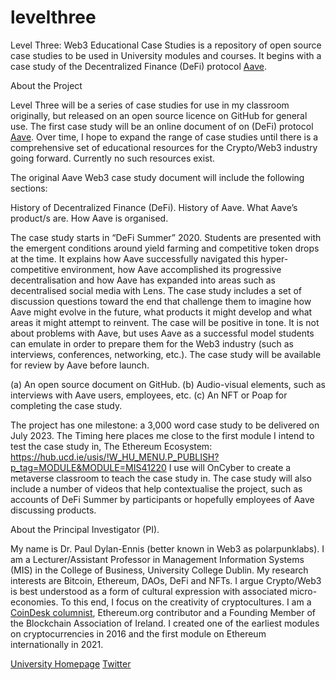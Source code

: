 # levelthree

Level Three: Web3 Educational Case Studies is a repository of open source case studies to be used in University modules and courses. It begins with a case study of the Decentralized Finance (DeFi) protocol [Aave](https://aave.com//). 

About the Project

Level Three will be a series of case studies for use in my classroom originally, but released on an open source licence on GitHub for general use. The first case study will be an online document of on (DeFi) protocol [Aave](https://aave.com//). Over time, I hope to expand the range of case studies until there is a comprehensive set of educational resources for the Crypto/Web3 industry going forward. Currently no such resources exist. 

The original Aave Web3 case study document will include the following sections:

History of Decentralized Finance (DeFi). 
History of Aave. 
What Aave’s product/s are. 
How Aave is organised. 

The case study starts in “DeFi Summer” 2020. Students are presented with the emergent conditions around yield farming and competitive token drops at the time. It explains how Aave successfully navigated this hyper-competitive environment, how Aave accomplished its progressive decentralisation and how Aave has expanded into areas such as decentralised social media with Lens. The case study includes a set of discussion questions toward the end that challenge them to imagine how Aave might evolve in the future, what products it might develop and what areas it might attempt to reinvent. The case will be positive in tone. It is not about problems with Aave, but uses Aave as a successful model students can emulate in order to prepare them for the Web3 industry (such as interviews, conferences, networking, etc.). The case study will be available for review by Aave before launch.

(a)	An open source document on GitHub.
(b)	Audio-visual elements, such as interviews with Aave users, employees, etc. 
(c)	An NFT or Poap for completing the case study. 


The project has one milestone: a 3,000 word case study to be delivered on July 2023. The Timing here places me close to the first module I intend to test the case study in, The Ethereum Ecosystem: https://hub.ucd.ie/usis/!W_HU_MENU.P_PUBLISH?p_tag=MODULE&MODULE=MIS41220 I use will OnCyber to create a metaverse classroom to teach the case study in.
The case study will also include a number of videos that help contextualise the project, such as accounts of DeFi Summer by participants or hopefully employees of Aave discussing products. 



About the Principal Investigator (PI).

My name is Dr. Paul Dylan-Ennis (better known in Web3 as polarpunklabs). I am a Lecturer/Assistant Professor in Management Information Systems (MIS) in the College of Business, University College Dublin. My research interests are Bitcoin, Ethereum, DAOs, DeFi and NFTs. I argue Crypto/Web3 is best understood as a form of cultural expression with associated micro-economies. To this end, I focus on the creativity of cryptocultures. I am a [CoinDesk columnist](https://www.coindesk.com/author/PaulEnnis/), Ethereum.org contributor and a Founding Member of the Blockchain Association of Ireland. I created one of the earliest modules on cryptocurrencies in 2016 and the first module on Ethereum internationally in 2021. 

[University Homepage](https://people.ucd.ie/paul.dylan-ennis)
[Twitter](twitter.com/polarpunklabs)

